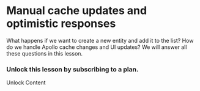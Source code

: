 # Manual cache updates and optimistic responses

What happens if we want to create a new entity and add it to the list? How do we handle Apollo cache changes and UI updates? We will answer all these questions in this lesson.

### Unlock this lesson by subscribing to a plan.

Unlock Content